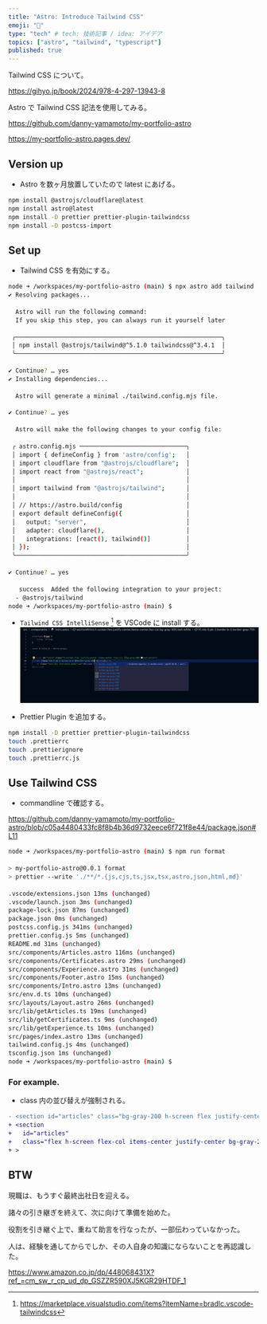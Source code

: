 ```yaml
---
title: "Astro: Introduce Tailwind CSS"
emoji: "🎨"
type: "tech" # tech: 技術記事 / idea: アイデア
topics: ["astro", "tailwind", "typescript"]
published: true
---
```

Tailwind CSS について。

https://gihyo.jp/book/2024/978-4-297-13943-8

Astro で Tailwind CSS 記法を使用してみる。

https://github.com/danny-yamamoto/my-portfolio-astro

https://my-portfolio-astro.pages.dev/

## Version up
- Astro を数ヶ月放置していたので latest にあげる。
```bash
npm install @astrojs/cloudflare@latest
npm install astro@latest
npm install -D prettier prettier-plugin-tailwindcss
npm install -D postcss-import
```

## Set up
- Tailwind CSS を有効にする。
```bash
node ➜ /workspaces/my-portfolio-astro (main) $ npx astro add tailwind
✔ Resolving packages...

  Astro will run the following command:
  If you skip this step, you can always run it yourself later

 ╭──────────────────────────────────────────────────────────╮
 │ npm install @astrojs/tailwind@^5.1.0 tailwindcss@^3.4.1  │
 ╰──────────────────────────────────────────────────────────╯

✔ Continue? … yes
✔ Installing dependencies...

  Astro will generate a minimal ./tailwind.config.mjs file.

✔ Continue? … yes

  Astro will make the following changes to your config file:

 ╭ astro.config.mjs ──────────────────────────────╮
 │ import { defineConfig } from 'astro/config';   │
 │ import cloudflare from "@astrojs/cloudflare";  │
 │ import react from "@astrojs/react";            │
 │                                                │
 │ import tailwind from "@astrojs/tailwind";      │
 │                                                │
 │ // https://astro.build/config                  │
 │ export default defineConfig({                  │
 │   output: "server",                            │
 │   adapter: cloudflare(),                       │
 │   integrations: [react(), tailwind()]          │
 │ });                                            │
 ╰────────────────────────────────────────────────╯

✔ Continue? … yes
  
   success  Added the following integration to your project:
  - @astrojs/tailwind
node ➜ /workspaces/my-portfolio-astro (main) $ 
```

- `Tailwind CSS IntelliSense` [^1] を VSCode に install する。
![alt text](/images/fd3b6d51ab75b7-a.png)

- Prettier Plugin を追加する。
```bash
npm install -D prettier prettier-plugin-tailwindcss
touch .prettierrc
touch .prettierignore
touch .prettierrc.js
```

## Use Tailwind CSS
- commandline で確認する。

https://github.com/danny-yamamoto/my-portfolio-astro/blob/c05a4480433fc8f8b4b36d9732eece6f721f8e44/package.json#L11

```bash
node ➜ /workspaces/my-portfolio-astro (main) $ npm run format

> my-portfolio-astro@0.0.1 format
> prettier --write './**/*.{js,cjs,ts,jsx,tsx,astro,json,html,md}'

.vscode/extensions.json 13ms (unchanged)
.vscode/launch.json 3ms (unchanged)
package-lock.json 87ms (unchanged)
package.json 0ms (unchanged)
postcss.config.js 341ms (unchanged)
prettier.config.js 5ms (unchanged)
README.md 31ms (unchanged)
src/components/Articles.astro 116ms (unchanged)
src/components/Certificates.astro 29ms (unchanged)
src/components/Experience.astro 31ms (unchanged)
src/components/Footer.astro 15ms (unchanged)
src/components/Intro.astro 13ms (unchanged)
src/env.d.ts 10ms (unchanged)
src/layouts/Layout.astro 26ms (unchanged)
src/lib/getArticles.ts 19ms (unchanged)
src/lib/getCertificates.ts 9ms (unchanged)
src/lib/getExperience.ts 10ms (unchanged)
src/pages/index.astro 13ms (unchanged)
tailwind.config.js 4ms (unchanged)
tsconfig.json 1ms (unchanged)
node ➜ /workspaces/my-portfolio-astro (main) $
```

### For example.
- class 内の並び替えが強制される。
```diff
- <section id="articles" class="bg-gray-200 h-screen flex justify-center items-center flex-col">
+ <section
+   id="articles"
+   class="flex h-screen flex-col items-center justify-center bg-gray-200"
+ >
```

## BTW
現職は、もうすぐ最終出社日を迎える。

諸々の引き継ぎを終えて、次に向けて準備を始めた。

役割を引き継ぐ上で、重ねて助言を行なったが、一部伝わっていなかった。

人は、経験を通してからでしか、その人自身の知識にならないことを再認識した。

https://www.amazon.co.jp/dp/448068431X?ref_=cm_sw_r_cp_ud_dp_GSZZR590XJ5KGR29HTDF_1

[^1]: https://marketplace.visualstudio.com/items?itemName=bradlc.vscode-tailwindcss

